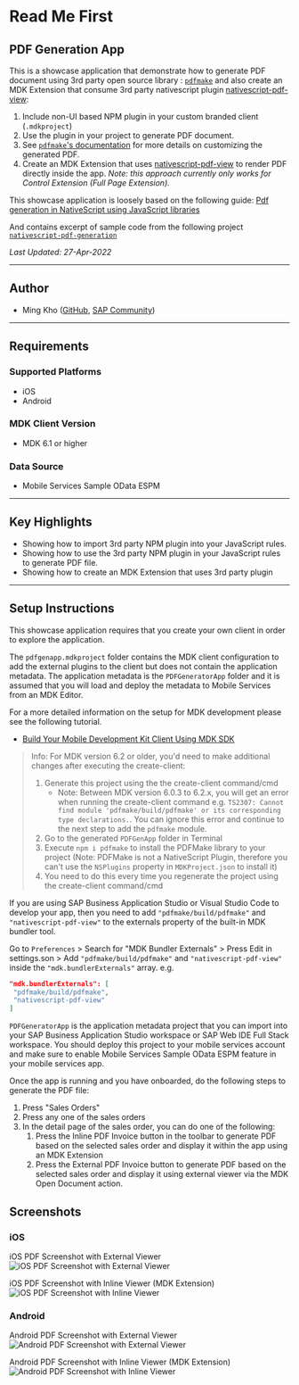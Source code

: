 # Read Me First

## PDF Generation App

This is a showcase application that demonstrate how to generate PDF document using 3rd party open source library : [`pdfmake`](https://pdfmake.github.io/docs/0.1/) and also create an MDK Extension that consume 3rd party nativescript plugin [nativescript-pdf-view](https://market.nativescript.org/plugins/nativescript-pdf-view/):

1. Include non-UI based NPM plugin in your custom branded client (`.mdkproject`)
2. Use the plugin in your project to generate PDF document.
3. See [`pdfmake`'s documentation](https://pdfmake.github.io/docs/0.1/document-definition-object/styling/) for more details on customizing the generated PDF.
4. Create an MDK Extension that uses [nativescript-pdf-view](https://market.nativescript.org/plugins/nativescript-pdf-view/) to render PDF directly inside the app. *Note: this approach currently only works for Control Extension (Full Page Extension).*

This showcase application is loosely based on the following guide:
[Pdf generation in NativeScript using JavaScript libraries](https://medium.com/@kumarandena/pdf-generation-in-nativescript-using-javascript-libraries-864ecf4e9a3a)

And contains excerpt of sample code from the following project [`nativescript-pdf-generation`](https://github.com/kumarandena/nativescript-pdf-generation)

*Last Updated: 27-Apr-2022*

***

## Author

* Ming Kho ([GitHub](https://github.com/mingkho), [SAP Community](https://people.sap.com/ming.kho))

***

## Requirements

### Supported Platforms

* iOS
* Android

### MDK Client Version

* MDK 6.1 or higher

### Data Source

* Mobile Services Sample OData ESPM

***

## Key Highlights

* Showing how to import 3rd party NPM plugin into your JavaScript rules.
* Showing how to use the 3rd party NPM plugin in your JavaScript rules to generate PDF file.
* Showing how to create an MDK Extension that uses 3rd party plugin

***

## Setup Instructions

This showcase application requires that you create your own client in order to explore the application.

The `pdfgenapp.mdkproject` folder contains the MDK client configuration to add the external plugins to the client but does not contain the application metadata. The application metadata is the `PDFGeneratorApp` folder and it is assumed that you will load and deploy the metadata to Mobile Services from an MDK Editor.

For a more detailed information on the setup for MDK development please see the following tutorial.

* [Build Your Mobile Development Kit Client Using MDK SDK](https://developers.sap.com/tutorials/cp-mobile-dev-kit-build-client.html)


> Info: For MDK version 6.2 or older, you'd need to make additional changes after executing the create-client:
>
> 1. Generate this project using the the create-client command/cmd
>      * Note: Between MDK version 6.0.3 to 6.2.x, you will get an error when running the create-client command e.g. `TS2307: Cannot find module 'pdfmake/build/pdfmake' or its corresponding type declarations.`. You can ignore this error and continue to the next step to add the `pdfmake` module.
> 2. Go to the generated `PDFGenApp` folder in Terminal
> 3. Execute `npm i pdfmake` to install the PDFMake library to your project (Note: PDFMake is not a NativeScript Plugin, therefore you can't use the `NSPlugins` property in `MDKProject.json` to install it)
> 4. You need to do this every time you regenerate the project using the create-client command/cmd
> 

If you are using SAP Business Application Studio or Visual Studio Code to develop your app, then you need to add `"pdfmake/build/pdfmake"` and `"nativescript-pdf-view"` to the externals property of the built-in MDK bundler tool.

Go to `Preferences` > Search for "MDK Bundler Externals" > Press Edit in settings.son > Add `"pdfmake/build/pdfmake"` and `"nativescript-pdf-view"` inside the `"mdk.bundlerExternals"` array. e.g.

```json
"mdk.bundlerExternals": [
 "pdfmake/build/pdfmake",
 "nativescript-pdf-view"
]
```

`PDFGeneratorApp` is the application metadata project that you can import into your SAP Business Application Studio workspace or SAP Web IDE Full Stack workspace. You should deploy this project to your mobile services account and make sure to enable Mobile Services Sample OData ESPM feature in your mobile services app.

Once the app is running and you have onboarded, do the following steps to generate the PDF file:

1. Press "Sales Orders"
1. Press any one of the sales orders
1. In the detail page of the sales order, you can do one of the following:
   1. Press the Inline PDF Invoice button in the toolbar to generate PDF based on the selected sales order and display it within the app using an MDK Extension
   1. Press the External PDF Invoice button to generate PDF based on the selected sales order and display it using external viewer via the MDK Open Document action.

## Screenshots

### iOS

iOS PDF Screenshot with External Viewer
![iOS PDF Screenshot with External Viewer](Screenshots/iOS.png)

iOS PDF Screenshot with Inline Viewer (MDK Extension)
![iOS PDF Screenshot with Inline Viewer](Screenshots/iOS_inline.jpg)

### Android

Android PDF Screenshot with External Viewer
![Android PDF Screenshot with External Viewer](Screenshots/Android.jpg)

Android PDF Screenshot with Inline Viewer (MDK Extension)
![Android PDF Screenshot with Inline Viewer](Screenshots/Android_inline.jpg)
